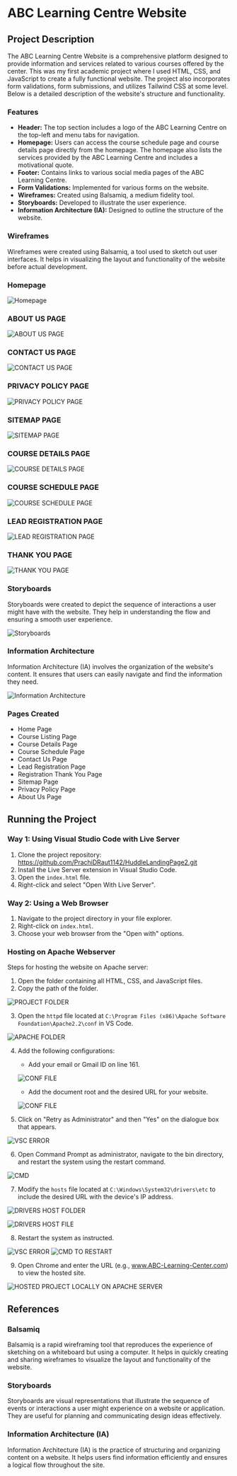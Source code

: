 # ABC Learning Centre Website

## Project Description

The ABC Learning Centre Website is a comprehensive platform designed to provide information and services related to various courses offered by the center. This was my first academic project where I used HTML, CSS, and JavaScript to create a fully functional website. The project also incorporates form validations, form submissions, and utilizes Tailwind CSS at some level. Below is a detailed description of the website's structure and functionality.

### Features

- **Header:** The top section includes a logo of the ABC Learning Centre on the top-left and menu tabs for navigation.
- **Homepage:** Users can access the course schedule page and course details page directly from the homepage. The homepage also lists the services provided by the ABC Learning Centre and includes a motivational quote.
- **Footer:** Contains links to various social media pages of the ABC Learning Centre.
- **Form Validations:** Implemented for various forms on the website.
- **Wireframes:** Created using Balsamiq, a medium fidelity tool.
- **Storyboards:** Developed to illustrate the user experience.
- **Information Architecture (IA):** Designed to outline the structure of the website.

### Wireframes

Wireframes were created using Balsamiq, a tool used to sketch out user interfaces. It helps in visualizing the layout and functionality of the website before actual development.

 ### Homepage
 ![Homepage](./ReferenceImages/image.png)

 ### ABOUT US PAGE
 ![ABOUT US PAGE](./ReferenceImages/image-1.png)

 ### CONTACT US PAGE
 ![CONTACT US PAGE](./ReferenceImages/image-2.png)

 ### PRIVACY POLICY PAGE
 ![PRIVACY POLICY PAGE](./ReferenceImages/image-3.png)

### SITEMAP PAGE
![SITEMAP PAGE](./ReferenceImages/image-4.png)

### COURSE DETAILS PAGE
![COURSE DETAILS PAGE](./ReferenceImages/image-5.png)

### COURSE SCHEDULE PAGE
![COURSE SCHEDULE PAGE](./ReferenceImages/image-6.png)

### LEAD REGISTRATION PAGE
![LEAD REGISTRATION PAGE](./ReferenceImages/image-7.png)

### THANK YOU PAGE
![THANK YOU PAGE](./ReferenceImages/image-8.png)

### Storyboards

Storyboards were created to depict the sequence of interactions a user might have with the website. They help in understanding the flow and ensuring a smooth user experience.

![Storyboards](./ReferenceImages/image-9.png)

### Information Architecture

Information Architecture (IA) involves the organization of the website's content. It ensures that users can easily navigate and find the information they need.

![Information Architecture](./ReferenceImages/image-10.png)

### Pages Created

- Home Page
- Course Listing Page
- Course Details Page
- Course Schedule Page
- Contact Us Page
- Lead Registration Page
- Registration Thank You Page
- Sitemap Page
- Privacy Policy Page
- About Us Page

## Running the Project

### Way 1: Using Visual Studio Code with Live Server

1. Clone the project repository: https://github.com/PrachiDRaut1142/HuddleLandingPage2.git
2. Install the Live Server extension in Visual Studio Code.
3. Open the `index.html` file.
4. Right-click and select "Open With Live Server".

### Way 2: Using a Web Browser

1. Navigate to the project directory in your file explorer.
2. Right-click on `index.html`.
3. Choose your web browser from the "Open with" options.

### Hosting on Apache Webserver

Steps for hosting the website on Apache server:

1. Open the folder containing all HTML, CSS, and JavaScript files.
2. Copy the path of the folder.

![PROJECT FOLDER](./ReferenceImages/image-11.png)

3. Open the `httpd` file located at `C:\Program Files (x86)\Apache Software Foundation\Apache2.2\conf` in VS Code.

![APACHE FOLDER](./ReferenceImages/image-12.png)

4. Add the following configurations:
   - Add your email or Gmail ID on line 161.

    ![CONF FILE](./ReferenceImages/image-13.png)

   - Add the document root and the desired URL for your website.

    ![CONF FILE](./ReferenceImages/image-14.png)

5. Click on "Retry as Administrator" and then "Yes" on the dialogue box that appears.

![VSC ERROR](./ReferenceImages/image-15.png)

6. Open Command Prompt as administrator, navigate to the bin directory, and restart the system using the restart command.

![CMD](./ReferenceImages/image-16.png)

7. Modify the `hosts` file located at `C:\Windows\System32\drivers\etc` to include the desired URL with the device's IP address.

![DRIVERS HOST FOLDER](./ReferenceImages/image-17.png)

![DRIVERS HOST FILE](./ReferenceImages/image-18.png)

8. Restart the system as instructed.

![VSC ERROR](./ReferenceImages/image-19.png)
![CMD TO RESTART](./ReferenceImages/image-20.png)

9. Open Chrome and enter the URL (e.g., www.ABC-Learning-Center.com) to view the hosted site.

![HOSTED PROJECT LOCALLY ON APACHE SERVER](./ReferenceImages/image-21.png)

## References

### Balsamiq

Balsamiq is a rapid wireframing tool that reproduces the experience of sketching on a whiteboard but using a computer. It helps in quickly creating and sharing wireframes to visualize the layout and functionality of the website.

### Storyboards

Storyboards are visual representations that illustrate the sequence of events or interactions a user might experience on a website or application. They are useful for planning and communicating design ideas effectively.

### Information Architecture (IA)

Information Architecture (IA) is the practice of structuring and organizing content on a website. It helps users find information efficiently and ensures a logical flow throughout the site.
